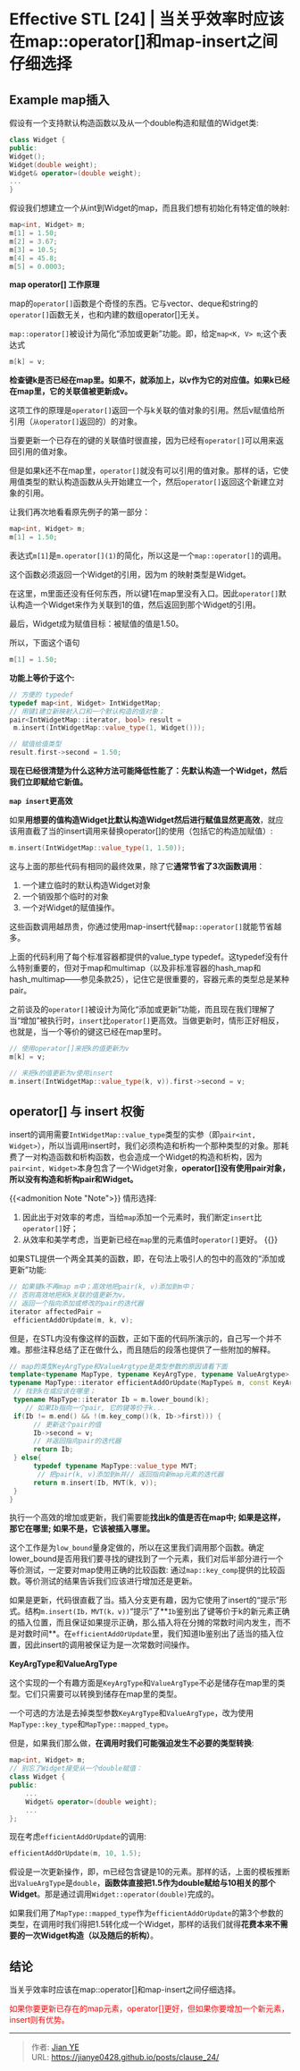 # Effective STL [24] | 当关乎效率时应该在map::operator[]和map-insert之间仔细选择


## Example map插入

假设有一个支持默认构造函数以及从一个double构造和赋值的Widget类:

```C++
class Widget {
public:
Widget();
Widget(double weight);
Widget& operator=(double weight);
...
}
```

假设我们想建立一个从int到Widget的map，而且我们想有初始化有特定值的映射:

```C++
map<int, Widget> m;
m[1] = 1.50;
m[2] = 3.67;
m[3] = 10.5;
m[4] = 45.8;
m[5] = 0.0003;
```

**map operator[] 工作原理**

map的`operator[]`函数是个奇怪的东西。它与vector、deque和string的`operator[]`函数无关，也和内建的数组operator[]无关。

`map::operator[]`被设计为简化“添加或更新”功能。即，给定`map<K, V> m`;这个表达式

```C++
m[k] = v;
```

**检查键k是否已经在map里。如果不，就添加上，以v作为它的对应值。如果k已经在map里，它的关联值被更新成v。**

这项工作的原理是`operator[]`返回一个与k关联的值对象的引用。然后v赋值给所引用（`从operator[]`返回的）的对象。

当要更新一个已存在的键的关联值时很直接，因为已经有`operator[]`可以用来返回引用的值对象。

但是如果k还不在map里，`operator[]`就没有可以引用的值对象。那样的话，它使用值类型的默认构造函数从头开始建立一个，然后`operator[]`返回这个新建立对象的引用。

让我们再次地看看原先例子的第一部分：

```C++
map<int, Widget> m;
m[1] = 1.50;
```

表达式`m[1]`是`m.operator[](1)`的简化，所以这是一个`map::operator[]`的调用。

这个函数必须返回一个Widget的引用，因为m 的映射类型是Widget。

在这里，m里面还没有任何东西，所以键1在map里没有入口。因此`operator[]`默认构造一个Widget来作为关联到1的值，然后返回到那个Widget的引用。

最后，Widget成为赋值目标：被赋值的值是1.50。

所以，下面这个语句

```C++
m[1] = 1.50;
```

**功能上等价于这个:**

```C++
// 方便的 typedef
typedef map<int, Widget> IntWidgetMap; 
// 用键1建立新映射入口和一个默认构造的值对象；
pair<IntWidgetMap::iterator, bool> result =
 m.insert(IntWidgetMap::value_type(1, Widget()));

// 赋值给值类型
result.first->second = 1.50;
```

**现在已经很清楚为什么这种方法可能降低性能了：先默认构造一个Widget，然后我们立即赋给它新值。**

**`map insert`更高效**

如果**用想要的值构造Widget比默认构造Widget然后进行赋值显然更高效**，就应该用直截了当的insert调用来替换operator[]的使用（包括它的构造加赋值）:

```C++
m.insert(IntWidgetMap::value_type(1, 1.50));
```

这与上面的那些代码有相同的最终效果，除了它**通常节省了3次函数调用**：
1. 一个建立临时的默认构造Widget对象
2. 一个销毁那个临时的对象
3. 一个对Widget的赋值操作。

这些函数调用越昂贵，你通过使用map-insert代替`map::operator[]`就能节省越多。

上面的代码利用了每个标准容器都提供的value_type typedef。这typedef没有什么特别重要的，但对于map和multimap（以及非标准容器的hash_map和hash_multimap——参见条款25），记住它是很重要的，容器元素的类型总是某种pair。

之前谈及的`operator[]`被设计为简化“添加或更新”功能，而且现在我们理解了当“增加”被执行时，`insert`比`operator[]`更高效。当做更新时，情形正好相反，也就是，当一个等价的键这已经在map里时。

```c++
// 使用operator[]来把k的值更新为v
m[k] = v;

// 来把k的值更新为v使用insert
m.insert(IntWidgetMap::value_type(k, v)).first->second = v;
```

## operator[] 与 insert 权衡

insert的调用需要`IntWidgetMap::value_type`类型的实参（即`pair<int, Widget>`），所以当调用insert时，我们必须构造和析构一个那种类型的对象。那耗费了一对构造函数和析构函数，也会造成一个Widget的构造和析构，因为`pair<int, Widget>`本身包含了一个Widget对象，**operator[]没有使用pair对象，所以没有构造和析构pair和Widget。**

{{<admonition Note "Note">}}
情形选择:
1. 因此出于对效率的考虑，当给`map`添加一个元素时，我们断定`insert`比`operator[]`好；
2. 从效率和美学考虑，当更新已经在`map`里的元素值时`operator[]`更好。
{{</admonition>}}

如果STL提供一个两全其美的函数，即，在句法上吸引人的包中的高效的“添加或更新”功能:

```c++
// 如果键k不再map m中；高效地把pair(k, v)添加到m中；
// 否则高效地把和k关联的值更新为v。
// 返回一个指向添加或修改的pair的迭代器
iterator affectedPair =
 efficientAddOrUpdate(m, k, v);
```

但是，在STL内没有像这样的函数，正如下面的代码所演示的，自己写一个并不难。那些注释总结了正在做什么，而且随后的段落也提供了一些附加的解释。

```c++
// map的类型KeyArgType和ValueArgtype是类型参数的原因请看下面
template<typename MapType, typename KeyArgType, typename ValueArgtype>
typename MapType::iterator efficientAddOrUpdate(MapType& m, const KeyArgType& k, const ValueArgtype& v) {
 // 找到k在或应该在哪里；
 typename MapType::iterator Ib = m.lower_bound(k);
    // 如果Ib指向一个pair, 它的键等价于k...
 if(Ib != m.end() && !(m.key_comp()(k, Ib->first))) {
      // 更新这个pair的值
      Ib->second = v;
      // 并返回指向pair的迭代器
      return Ib;
 } else{
      typedef typename MapType::value_type MVT;
       // 把pair(k, v)添加到m并// 返回指向新map元素的迭代器
      return m.insert(Ib, MVT(k, v));
 }
}
```

执行一个高效的增加或更新，我们需要能**找出k的值是否在map中; 如果是这样，那它在哪里; 如果不是，它该被插入哪里。**

这个工作是为`low_bound`量身定做的，所以在这里我们调用那个函数。确定lower_bound是否用我们要寻找的键找到了一个元素，我们对后半部分进行一个等价测试，一定要对map使用正确的比较函数: 通过`map::key_comp`提供的比较函数。等价测试的结果告诉我们应该进行增加还是更新。

如果是更新，代码很直截了当。插入分支更有趣，因为它使用了insert的“提示”形式。结构`m.insert(Ib，MVT(k，v))`“提示”了**`Ib`鉴别出了键等价于k的新元素正确的插入位置，而且保证如果提示正确，那么插入将在分摊的常数时间内发生，而不是对数时间**。在`efficientAddOrUpdate`里，我们知道Ib鉴别出了适当的插入位置，因此insert的调用被保证为是一次常数时间操作。

**KeyArgType和ValueArgType**

这个实现的一个有趣方面是`KeyArgType`和`ValueArgType`不必是储存在map里的类型。它们只需要可以转换到储存在map里的类型。

一个可选的方法是去掉类型参数`KeyArgType`和`ValueArgType`，改为使用`MapType::key_type`和`MapType::mapped_type`。

但是，如果我们那么做，**在调用时我们可能强迫发生不必要的类型转换**:

```c++
map<int, Widget> m;
// 别忘了Widget接受从一个double赋值：
class Widget {
public:
    ...
    Widget& operator=(double weight);
    ...
};
```

现在考虑`efficientAddOrUpdate`的调用:

```c++
efficientAddOrUpdate(m, 10, 1.5);
```

假设是一次更新操作，即，m已经包含键是10的元素。那样的话，上面的模板推断出`ValueArgType`是`double`，**函数体直接把1.5作为double赋给与10相关的那个Widget**。那是通过调用`Widget::operator(double)`完成的。

如果我们用了`MapType::mapped_type`作为`efficientAddOrUpdate`的第3个参数的类型，在调用时我们得把1.5转化成一个Widget，那样的话我们就得**花费本来不需要的一次Widget构造（以及随后的析构）**。

## 结论

当关乎效率时应该在map::operator[]和map-insert之间仔细选择。

<font color=red>如果你要更新已存在的map元素，operator[]更好，但如果你要增加一个新元素，insert则有优势。</font>

---

> 作者: [Jian YE](https://github.com/jianye0428)  
> URL: https://jianye0428.github.io/posts/clause_24/  

